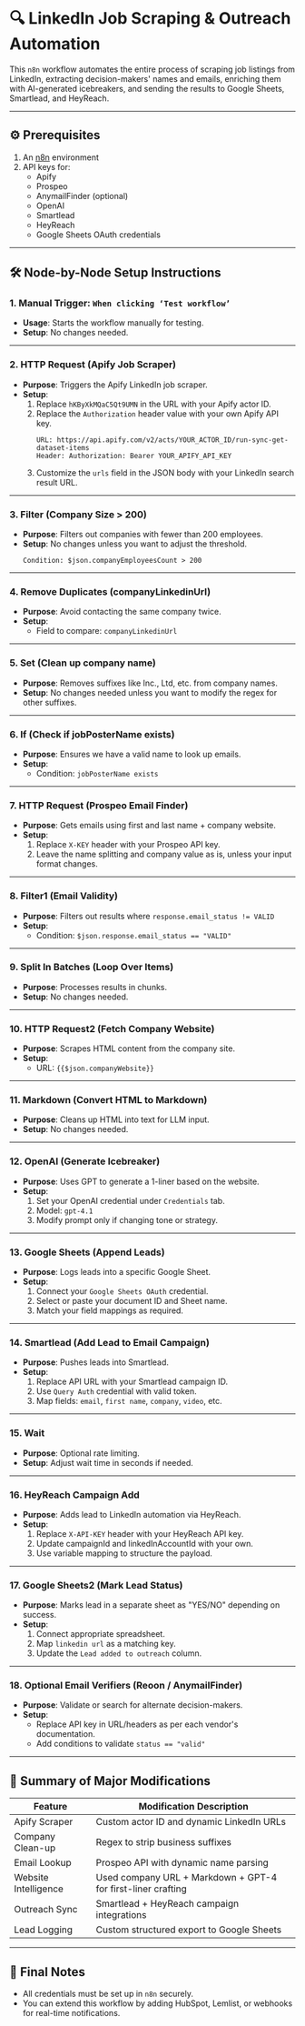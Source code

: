 # 🔍 LinkedIn Job Scraping & Outreach Automation

This `n8n` workflow automates the entire process of scraping job listings from LinkedIn, extracting decision-makers' names and emails, enriching them with AI-generated icebreakers, and sending the results to Google Sheets, Smartlead, and HeyReach.

---

## ⚙️ Prerequisites

1. An [n8n](https://n8n.io/) environment
2. API keys for:
   - Apify
   - Prospeo
   - AnymailFinder (optional)
   - OpenAI
   - Smartlead
   - HeyReach
   - Google Sheets OAuth credentials

---

## 🛠️ Node-by-Node Setup Instructions

### 1. **Manual Trigger: `When clicking ‘Test workflow’`**
- **Usage**: Starts the workflow manually for testing.
- **Setup**: No changes needed.

---

### 2. **HTTP Request (Apify Job Scraper)**
- **Purpose**: Triggers the Apify LinkedIn job scraper.
- **Setup**:
  1. Replace `hKByXkMQaC5Qt9UMN` in the URL with your Apify actor ID.
  2. Replace the `Authorization` header value with your own Apify API key.
     ```
     URL: https://api.apify.com/v2/acts/YOUR_ACTOR_ID/run-sync-get-dataset-items
     Header: Authorization: Bearer YOUR_APIFY_API_KEY
     ```
  3. Customize the `urls` field in the JSON body with your LinkedIn search result URL.

---

### 3. **Filter (Company Size > 200)**
- **Purpose**: Filters out companies with fewer than 200 employees.
- **Setup**: No changes unless you want to adjust the threshold.
  ```
  Condition: $json.companyEmployeesCount > 200
  ```

---

### 4. **Remove Duplicates (companyLinkedinUrl)**
- **Purpose**: Avoid contacting the same company twice.
- **Setup**:
  - Field to compare: `companyLinkedinUrl`

---

### 5. **Set (Clean up company name)**
- **Purpose**: Removes suffixes like Inc., Ltd, etc. from company names.
- **Setup**: No changes needed unless you want to modify the regex for other suffixes.

---

### 6. **If (Check if jobPosterName exists)**
- **Purpose**: Ensures we have a valid name to look up emails.
- **Setup**:
  - Condition: `jobPosterName exists`

---

### 7. **HTTP Request (Prospeo Email Finder)**
- **Purpose**: Gets emails using first and last name + company website.
- **Setup**:
  1. Replace `X-KEY` header with your Prospeo API key.
  2. Leave the name splitting and company value as is, unless your input format changes.

---

### 8. **Filter1 (Email Validity)**
- **Purpose**: Filters out results where `response.email_status != VALID`
- **Setup**:
  - Condition: `$json.response.email_status == "VALID"`

---

### 9. **Split In Batches (Loop Over Items)**
- **Purpose**: Processes results in chunks.
- **Setup**: No changes needed.

---

### 10. **HTTP Request2 (Fetch Company Website)**
- **Purpose**: Scrapes HTML content from the company site.
- **Setup**:
  - URL: `{{$json.companyWebsite}}`

---

### 11. **Markdown (Convert HTML to Markdown)**
- **Purpose**: Cleans up HTML into text for LLM input.
- **Setup**: No changes needed.

---

### 12. **OpenAI (Generate Icebreaker)**
- **Purpose**: Uses GPT to generate a 1-liner based on the website.
- **Setup**:
  1. Set your OpenAI credential under `Credentials` tab.
  2. Model: `gpt-4.1`
  3. Modify prompt only if changing tone or strategy.

---

### 13. **Google Sheets (Append Leads)**
- **Purpose**: Logs leads into a specific Google Sheet.
- **Setup**:
  1. Connect your `Google Sheets OAuth` credential.
  2. Select or paste your document ID and Sheet name.
  3. Match your field mappings as required.

---

### 14. **Smartlead (Add Lead to Email Campaign)**
- **Purpose**: Pushes leads into Smartlead.
- **Setup**:
  1. Replace API URL with your Smartlead campaign ID.
  2. Use `Query Auth` credential with valid token.
  3. Map fields: `email`, `first name`, `company`, `video`, etc.

---

### 15. **Wait**
- **Purpose**: Optional rate limiting.
- **Setup**: Adjust wait time in seconds if needed.

---

### 16. **HeyReach Campaign Add**
- **Purpose**: Adds lead to LinkedIn automation via HeyReach.
- **Setup**:
  1. Replace `X-API-KEY` header with your HeyReach API key.
  2. Update campaignId and linkedInAccountId with your own.
  3. Use variable mapping to structure the payload.

---

### 17. **Google Sheets2 (Mark Lead Status)**
- **Purpose**: Marks lead in a separate sheet as "YES/NO" depending on success.
- **Setup**:
  1. Connect appropriate spreadsheet.
  2. Map `linkedin url` as a matching key.
  3. Update the `Lead added to outreach` column.

---

### 18. **Optional Email Verifiers (Reoon / AnymailFinder)**
- **Purpose**: Validate or search for alternate decision-makers.
- **Setup**:
  - Replace API key in URL/headers as per each vendor's documentation.
  - Add conditions to validate `status == "valid"`

---

## 🔄 Summary of Major Modifications
| Feature              | Modification Description                                    |
|---------------------|-------------------------------------------------------------|
| Apify Scraper       | Custom actor ID and dynamic LinkedIn URLs                  |
| Company Clean-up    | Regex to strip business suffixes                            |
| Email Lookup        | Prospeo API with dynamic name parsing                       |
| Website Intelligence| Used company URL + Markdown + GPT-4 for first-liner crafting|
| Outreach Sync       | Smartlead + HeyReach campaign integrations                  |
| Lead Logging        | Custom structured export to Google Sheets                   |

---

## 🚀 Final Notes
- All credentials must be set up in `n8n` securely.
- You can extend this workflow by adding HubSpot, Lemlist, or webhooks for real-time notifications.
